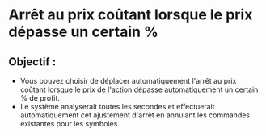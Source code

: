 # Arrêt au prix coûtant lorsque le prix dépasse un certain %

## Objectif :

- Vous pouvez choisir de déplacer automatiquement l'arrêt au prix coûtant lorsque le prix de l'action dépasse automatiquement un certain % de profit.
- Le système analyserait toutes les secondes et effectuerait automatiquement cet ajustement d'arrêt en annulant les commandes existantes pour les symboles.
